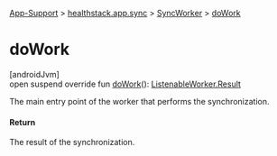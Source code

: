 
[App-Support](../../../index.html) > [healthstack.app.sync](../index.html) > [SyncWorker](index.html) > [doWork](do-work.html)



# doWork



[androidJvm]\
open suspend override fun [doWork](do-work.html)(): [ListenableWorker.Result](https://developer.android.com/reference/kotlin/androidx/work/ListenableWorker.Result.html)



The main entry point of the worker that performs the synchronization.



#### Return



The result of the synchronization.




